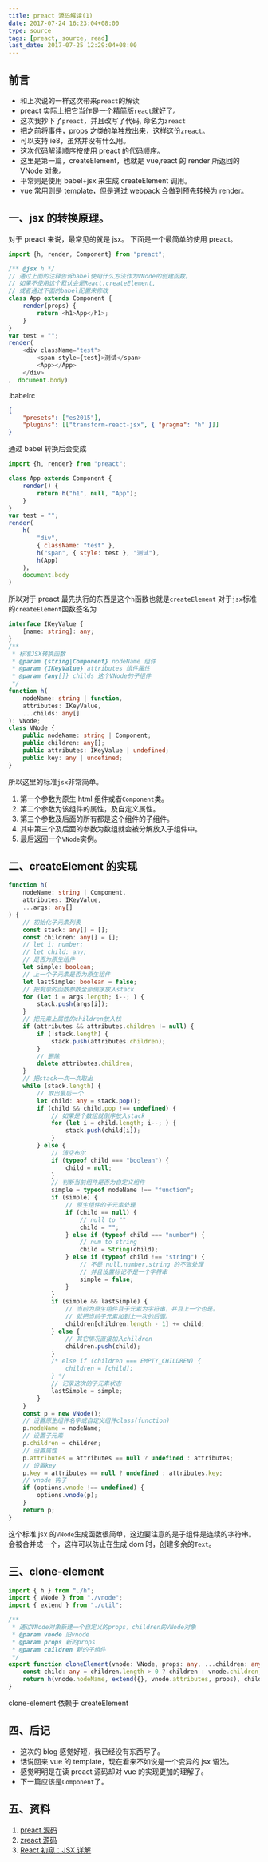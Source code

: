 ```yaml
---
title: preact 源码解读(1)
date: 2017-07-24 16:23:04+08:00
type: source
tags: [preact, source, read]
last_date: 2017-07-25 12:29:04+08:00
---
```


## 前言

-   和上次说的一样这次带来`preact`的解读
-   preact 实际上把它当作是一个精简版`react`就好了。
-   这次我抄下了`preact`，并且改写了代码, 命名为`zreact`
-   把之前将事件，props 之类的单独放出来，这样这份`zreact`。
-   可以支持 ie8，虽然并没有什么用。
-   这次代码解读顺序按使用 preact 的代码顺序。
-   这里是第一篇，createElement，也就是 vue,react 的 render 所返回的 VNode 对象。
-   平常则是使用 babel+jsx 来生成 createElement 调用。
-   vue 常用则是 template，但是通过 webpack 会做到预先转换为 render。

<!--more-->

## 一、jsx 的转换原理。

对于 preact 来说，最常见的就是 jsx。
下面是一个最简单的使用 preact。

```javascript
import {h, render, Component} from "preact";

/** @jsx h */
// 通过上面的注释告诉babel使用什么方法作为VNode的创建函数。
// 如果不使用这个默认会是React.createElement,
// 或者通过下面的babel配置来修改
class App extends Component {
    render(props) {
        return <h1>App</h1>;
    }
}
var test = "";
render(
    <div className="test">
        <span style={test}>测试</span>
        <App></App>
    </div>
， document.body)
```

.babelrc

```json
{
    "presets": ["es2015"],
    "plugins": [["transform-react-jsx", { "pragma": "h" }]]
}
```

通过 babel 转换后会变成

```javascript
import {h, render} from "preact";

class App extends Component {
    render() {
        return h("h1", null, "App");
    }
}
var test = "";
render(
    h(
        "div",
        { className: "test" },
        h("span", { style: test }, "测试"),
        h(App)
    )，
    document.body
)
```

所以对于 preact 最先执行的东西是这个`h`函数也就是`createElement`
对于`jsx`标准的`createElement`函数签名为

```typescript
interface IKeyValue {
    [name: string]: any;
}
/**
 * 标准JSX转换函数
 * @param {string|Component} nodeName 组件
 * @param {IKeyValue} attributes 组件属性
 * @param {any[]} childs 这个VNode的子组件
 */
function h(
    nodeName: string | function,
    attributes: IKeyValue,
    ...childs: any[]
): VNode;
class VNode {
    public nodeName: string | Component;
    public children: any[];
    public attributes: IKeyValue | undefined;
    public key: any | undefined;
}
```

所以这里的标准`jsx`非常简单。

1. 第一个参数为原生 html 组件或者`Component`类。
2. 第二个参数为该组件的属性，及自定义属性。
3. 第三个参数及后面的所有都是这个组件的子组件。
4. 其中第三个及后面的参数为数组就会被分解放入子组件中。
5. 最后返回一个`VNode`实例。

## 二、createElement 的实现

```typescript
function h(
    nodeName: string | Component,
    attributes: IKeyValue,
    ...args: any[]
) {
    // 初始化子元素列表
    const stack: any[] = [];
    const children: any[] = [];
    // let i: number;
    // let child: any;
    // 是否为原生组件
    let simple: boolean;
    // 上一个子元素是否为原生组件
    let lastSimple: boolean = false;
    // 把剩余的函数参数全部倒序放入stack
    for (let i = args.length; i--; ) {
        stack.push(args[i]);
    }
    // 把元素上属性的children放入栈
    if (attributes && attributes.children != null) {
        if (!stack.length) {
            stack.push(attributes.children);
        }
        // 删除
        delete attributes.children;
    }
    // 把stack一次一次取出
    while (stack.length) {
        // 取出最后一个
        let child: any = stack.pop();
        if (child && child.pop !== undefined) {
            // 如果是个数组就倒序放入stack
            for (let i = child.length; i--; ) {
                stack.push(child[i]);
            }
        } else {
            // 清空布尔
            if (typeof child === "boolean") {
                child = null;
            }
            // 判断当前组件是否为自定义组件
            simple = typeof nodeName !== "function";
            if (simple) {
                // 原生组件的子元素处理
                if (child == null) {
                    // null to ""
                    child = "";
                } else if (typeof child === "number") {
                    // num to string
                    child = String(child);
                } else if (typeof child !== "string") {
                    // 不是 null,number,string 的不做处理
                    // 并且设置标记不是一个字符串
                    simple = false;
                }
            }
            if (simple && lastSimple) {
                // 当前为原生组件且子元素为字符串，并且上一个也是。
                // 就把当前子元素加到上一次的后面。
                children[children.length - 1] += child;
            } else {
                // 其它情况直接加入children
                children.push(child);
            }
            /* else if (children === EMPTY_CHILDREN) {
                children = [child];
            } */
            // 记录这次的子元素状态
            lastSimple = simple;
        }
    }
    const p = new VNode();
    // 设置原生组件名字或自定义组件class(function)
    p.nodeName = nodeName;
    // 设置子元素
    p.children = children;
    // 设置属性
    p.attributes = attributes == null ? undefined : attributes;
    // 设置key
    p.key = attributes == null ? undefined : attributes.key;
    // vnode 钩子
    if (options.vnode !== undefined) {
        options.vnode(p);
    }
    return p;
}
```

这个标准 jsx 的`VNode`生成函数很简单，这边要注意的是子组件是连续的字符串。
会被合并成一个，这样可以防止在生成 dom 时，创建多余的`Text`。

## 三、clone-element

```typescript
import { h } from "./h";
import { VNode } from "./vnode";
import { extend } from "./util";

/**
 * 通过VNode对象新建一个自定义的props，children的VNode对象
 * @param vnode 旧vnode
 * @param props 新的props
 * @param children 新的子组件
 */
export function cloneElement(vnode: VNode, props: any, ...children: any[]) {
    const child: any = children.length > 0 ? children : vnode.children;
    return h(vnode.nodeName, extend({}, vnode.attributes, props), child);
}
```

clone-element 依赖于 createElement

## 四、后记

-   这次的 blog 感觉好短，我已经没有东西写了。
-   话说回来 vue 的 template，现在看来不如说是一个变异的 jsx 语法。
-   感觉明明是在读 preact 源码却对 vue 的实现更加的理解了。
-   下一篇应该是`Component`了。

## 五、资料

1. [preact 源码](https://github.com/developit/preact)
2. [zreact 源码](https://github.com/zeromake/zreact)
3. [React 初窥：JSX 详解](https://segmentfault.com/a/1190000010297507)
